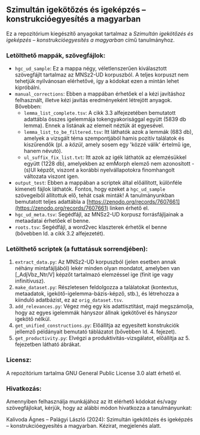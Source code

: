 ## Szimultán igekötőzés és igeképzés – konstrukcióegyesítés a magyarban

Ez a repozitórium kiegészítő anyagokat tartalmaz a _Szimultán igekötőzés és igeképzés – konstrukcióegyesítés a magyarban_ című tanulmányhoz.

### Letölthető mappák, szövegfájlok:

- `hgc_ud_sample`: Ez a mappa négy, véletlenszerűen kiválasztott szövegfájlt tartalmaz az MNSz2-UD korpuszból. A teljes korpuszt nem tehetjük nyilvánosan elérhetővé, így a kódokat ezen a mintán lehet kipróbálni.
- `manual_corrections`: Ebben a mappában érhetőek el a kézi javításhoz felhasznált, illetve kézi javítás eredményeként létrejött anyagok. Bővebben:
	- `lemma_list_complete.tsv`: A cikk 3.3 alfejezetében bemutatott adattábla összes igelemmája tokengyakorisággal együtt (5839 db lemma). Ennek a listának az elemeit néztük át egyesével.
	- `lemma_list_to_be_filtered.tsv`: Itt láthatók azok a lemmák (683 db), amelyek a vizsgált téma szempontjából hamis pozitív találatok és kiszűrendők (pl. a *közül*, amely sosem egy 'közzé válik' értelmű ige, hanem névutó).
	- `ul_suffix_fix_list.txt`: Itt azok az igék láthatók az elemzésükkel együtt (1228 db), amelyekben az emMorph elemző nem azonosított -(s)Ul képzőt, viszont a korábbi nyelvállapotokra finomhangolt változata viszont igen.
- `output_test`: Ebben a mappában a scriptek által előállított, különféle kimeneti fájlok láthatók. Fontos, hogy ezeket a `hgc_ud_sample` szövegeiből állítottuk elő, tehát csak minták! A tanulmányunkban bemutatott teljes adattábla a [https://zenodo.org/records/7607661](https://zenodo.org/records/7607661) linken érhető el.
- `hgc_ud_meta.tsv`: Segédfájl, az MNSz2-UD korpusz forrásfájljainak a metaadatai érhetőek el benne.
- `roots.tsv`: Segédfájl, a word2vec klaszterek érhetők el benne (bővebben ld. a cikk 3.2 alfejezetét).

### Letölthető scriptek (a futtatásuk sorrendjében): 

1. `extract_data.py`: Az MNSz2-UD korpuszból (jelen esetben annak néhány mintafájljából) lekér minden olyan mondatot, amelyben van [\_AdjVbz_Ntr/V] képzőt tartalmazó elemzéssel ige (finit ige vagy infinitívusz).
2. `make_dataset.py`: Részletesen feldolgozza a találatokat (kontextus, metaadatok, igekötő-igelemma-bázis-képző, stb.), és létrehozza a kiinduló adatbázist, ez az `orig_dataset.tsv`.
3. `add_relevances.py`: Végez még egy kis adattisztítást, majd megszámolja, hogy az egyes igelemmák hányszor állnak igekötővel és hányszor igekötő nélkül.
4. `get_unified_constructions.py`: Előállítja az egyesített konstrukciók jellemző példányait bemutató táblázatot (bővebben ld. 4. fejezet).
5. `get_productivity.py`: Elvégzi a produktivitás-vizsgálatot, előállítja az 5. fejezetben látható ábrákat.

### Licensz:

A repozitórium tartalma GNU General Public License 3.0 alatt érhető el.

### Hivatkozás:

Amennyiben felhasználja munkájához az itt elérhető kódokat és/vagy szövegfájlokat, kérjük, hogy az alábbi módon hivatkozza a tanulmányunkat:

Kalivoda Ágnes – Palágyi László (2024): Szimultán igekötőzés és igeképzés – konstrukcióegyesítés a magyarban. Kézirat, megjelenés alatt.
